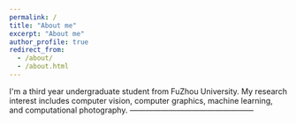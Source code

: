 ```yaml
---
permalink: /
title: "About me"
excerpt: "About me"
author_profile: true
redirect_from: 
  - /about/
  - /about.html
---
```


I'm a third year undergraduate student from FuZhou University. My research interest includes computer vision, computer graphics, machine learning, and computational photography.
————————————————

          
